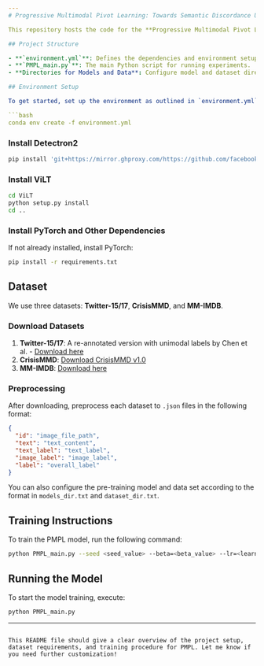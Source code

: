 ```yaml
---
# Progressive Multimodal Pivot Learning: Towards Semantic Discordance Understanding as Humans

This repository hosts the code for the **Progressive Multimodal Pivot Learning (PMPL)** research project. Our work focuses on enhancing the semantic discordance understanding in existing multimodal recognition models by introducing a novel learning paradigm called **Multimodal Pivot Learning Paradigm**. This approach emulates human-like discordance understanding, building upon the [PMF](https://github.com/yaoweilee/PMF) implementation.

## Project Structure

- **`environment.yml`**: Defines the dependencies and environment setup required for the project.
- **`PMPL_main.py`**: The main Python script for running experiments.
- **Directories for Models and Data**: Configure model and dataset directories following the formats in `models_dir.txt` and `dataset_dir.txt`.

## Environment Setup

To get started, set up the environment as outlined in `environment.yml`:

```bash
conda env create -f environment.yml
```

### Install Detectron2

```bash
pip install 'git+https://mirror.ghproxy.com/https://github.com/facebookresearch/detectron2.git'
```

### Install ViLT

```bash
cd ViLT
python setup.py install
cd ..
```

### Install PyTorch and Other Dependencies

If not already installed, install PyTorch:

```bash
pip install -r requirements.txt
```

## Dataset

We use three datasets: **Twitter-15/17**, **CrisisMMD**, and **MM-IMDB**.

### Download Datasets

1. **Twitter-15/17**: A re-annotated version with unimodal labels by Chen et al. - [Download here](https://github.com/code-chendl/HFIR)
2. **CrisisMMD**: [Download CrisisMMD v1.0](https://crisisnlp.qcri.org/crisismmd)
3. **MM-IMDB**: [Download here](http://lisi1.unal.edu.co/mmimdb/mmimdb.tar.gz)

### Preprocessing

After downloading, preprocess each dataset to `.json` files in the following format:

```json
{
  "id": "image_file_path",
  "text": "text_content",
  "text_label": "text_label",
  "image_label": "image_label",
  "label": "overall_label"
}
```
You can also configure the pre-training model and data set according to the format in `models_dir.txt` and `dataset_dir.txt`.

## Training Instructions

To train the PMPL model, run the following command:

```bash
python PMPL_main.py --seed <seed_value> --beta=<beta_value> --lr=<learning_rate> --prompt_length=<prompt_length> --n_fusion_layers=<fusion_layers> --batch_size=64 --class_num=<dataset_class_count> --config=./configs --dataset=<dataset_name> --dev_dataset=dev.txt --device=cuda:<cuda_device_number> --file_path=<output_file_path> --test_dataset=test.txt --train_dataset=train.txt --type=train
```

## Running the Model

To start the model training, execute:

```bash
python PMPL_main.py
```
---
```

This README file should give a clear overview of the project setup, dataset requirements, and training procedure for PMPL. Let me know if you need further customization!
